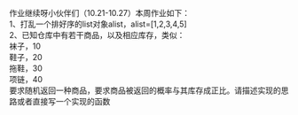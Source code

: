 作业继续呀小伙伴们（10.21-10.27）本周作业如下：  
1、打乱一个排好序的list对象alist，alist=[1,2,3,4,5]  
2、已知仓库中有若干商品，以及相应库存，类似：  
袜子，10  
鞋子，20  
拖鞋，30  
项链，40  
要求随机返回一种商品，要求商品被返回的概率与其库存成正比。请描述实现的思路或者直接写一个实现的函数   
